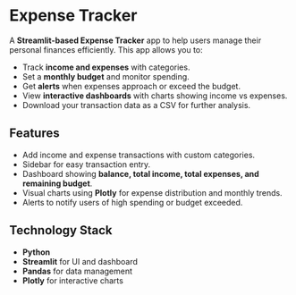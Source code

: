 # Expense Tracker

A **Streamlit-based Expense Tracker** app to help users manage their personal finances efficiently. This app allows you to:

- Track **income and expenses** with categories.
- Set a **monthly budget** and monitor spending.
- Get **alerts** when expenses approach or exceed the budget.
- View **interactive dashboards** with charts showing income vs expenses.
- Download your transaction data as a CSV for further analysis.

## Features

- Add income and expense transactions with custom categories.
- Sidebar for easy transaction entry.
- Dashboard showing **balance, total income, total expenses, and remaining budget**.
- Visual charts using **Plotly** for expense distribution and monthly trends.
- Alerts to notify users of high spending or budget exceeded.

## Technology Stack

- **Python**  
- **Streamlit** for UI and dashboard  
- **Pandas** for data management  
- **Plotly** for interactive charts  


